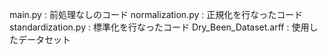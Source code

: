 main.py : 前処理なしのコード
normalization.py : 正規化を行なったコード
standardization.py : 標準化を行なったコード
Dry_Been_Dataset.arff : 使用したデータセット